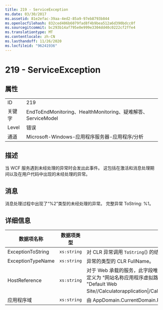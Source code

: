 ```yaml
---
title: 219 - ServiceException
ms.date: 03/30/2017
ms.assetid: 81e2efac-39aa-4ed2-85a9-97eb8793b844
ms.openlocfilehash: 832ced406b6079fad8f4b9bea512a6d390bdcc0f
ms.sourcegitcommit: bc293b14af795e0e999e3304dd40c0222cf2ffe4
ms.translationtype: MT
ms.contentlocale: zh-CN
ms.lasthandoff: 11/26/2020
ms.locfileid: "96241936"
---
```

# <a name="219---serviceexception"></a>219 - ServiceException

## <a name="properties"></a>属性  
  
|||  
|-|-|  
|ID|219|  
|关键字|EndToEndMonitoring、HealthMonitoring、疑难解答、ServiceModel|  
|Level|错误|  
|通道|Microsoft-Windows-应用程序服务器-应用程序/分析|  
  
## <a name="description"></a>描述  

 当 WCF 服务遇到未经处理的异常时会发出此事件。 这包括在激活和消息处理期间以及在用户代码中出现的未经处理的异常。  
  
## <a name="message"></a>消息  

 消息处理过程中出现了“%2”类型的未经处理的异常。 完整异常 ToString: %1。  
  
## <a name="details"></a>详细信息  
  
|数据项名称|数据项类型|描述|  
|--------------------|--------------------|-----------------|  
|ExceptionToString|`xs:string`|对 CLR 异常调用 `ToString`() 的结果。|  
|ExceptionTypeName|`xs:string`|异常的类型的 CLR FullName。|  
|HostReference|`xs:string`|对于 Web 承载的服务，此字段唯一标识 Web 层次结构中的服务。 其格式定义为 "网站名称应用程序虚拟路径&#124;服务虚拟路径&#124;ServiceName"。 示例： "Default Web Site//Calculatorapplication&#124;/CalculatorService.svc&#124;CalculatorService"。|  
|应用程序域|`xs:string`|由 AppDomain.CurrentDomain.FriendlyName 返回的字符串。|
